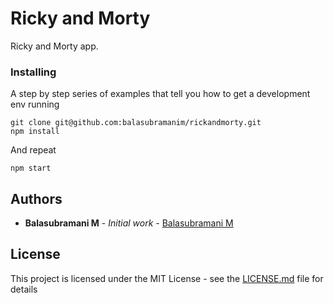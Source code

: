 # Ricky and Morty

Ricky and Morty app.

### Installing

A step by step series of examples that tell you how to get a development env running

```
git clone git@github.com:balasubramanim/rickandmorty.git
npm install
```

And repeat

```
npm start
```

## Authors

* **Balasubramani M** - *Initial work* - [Balasubramani M](https://github.com/balasubramanim)

## License

This project is licensed under the MIT License - see the [LICENSE.md](LICENSE.md) file for details
